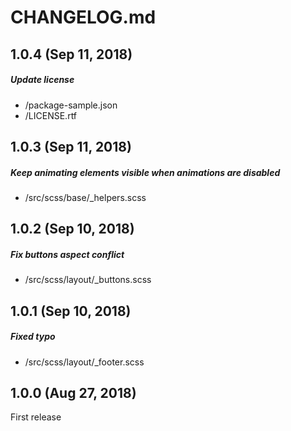 # CHANGELOG.md

## 1.0.4 (Sep 11, 2018)

##### Update license
* /package-sample.json
* /LICENSE.rtf

## 1.0.3 (Sep 11, 2018)

##### Keep animating elements visible when animations are disabled
* /src/scss/base/_helpers.scss

## 1.0.2 (Sep 10, 2018)

##### Fix buttons aspect conflict
* /src/scss/layout/_buttons.scss

## 1.0.1 (Sep 10, 2018)

##### Fixed typo
* /src/scss/layout/_footer.scss

## 1.0.0 (Aug 27, 2018)

First release
